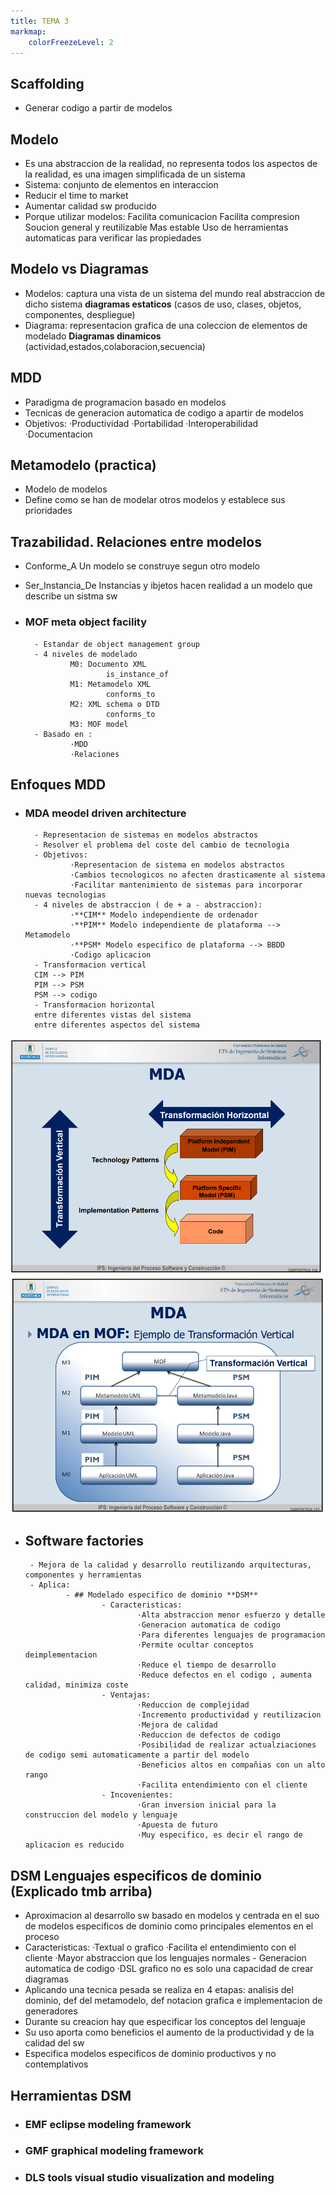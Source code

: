 ```yaml
---
title: TEMA 3
markmap: 
    colorFreezeLevel: 2
---
```


## Scaffolding
- Generar codigo a partir de modelos

## Modelo
- Es una abstraccion de la realidad, no representa todos los aspectos de la realidad, es una imagen simplificada de un sistema
- Sistema: conjunto de elementos en interaccion
- Reducir el time to market
- Aumentar calidad sw producido
- Porque utilizar modelos:
        Facilita comunicacion
        Facilita compresion
        Soucion general y reutilizable
        Mas estable
        Uso de herramientas automaticas para verificar las propiedades

## Modelo vs Diagramas
- Modelos: captura una vista de un sistema del mundo real
           abstraccion de dicho sistema
           **diagramas estaticos** (casos de uso, clases, objetos, componentes, despliegue)
- Diagrama: representacion grafica de una coleccion de   elementos de modelado
            **Diagramas dinamicos** (actividad,estados,colaboracion,secuencia)  

## MDD
- Paradigma de programacion basado en modelos
- Tecnicas de generacion automatica de codigo a apartir de modelos
- Objetivos:
        ·Productividad
        ·Portabilidad
        ·Interoperabilidad
        ·Documentacion
 

## Metamodelo (practica)
- Modelo de modelos
- Define como se han de modelar otros modelos y establece sus prioridades
## Trazabilidad. Relaciones entre modelos
- Conforme_A
        Un modelo se construye segun otro modelo
- Ser_Instancia_De
        Instancias y ibjetos hacen realidad a un modelo que describe un sistma sw

- ### MOF meta object facility
        - Estandar de object management group
        - 4 niveles de modelado
                M0: Documento XML 
                        is_instance_of
                M1: Metamodelo XML
                        conforms_to
                M2: XML schema o DTD
                        conforms_to
                M3: MOF model
        - Basado en :
                ·MDD
                ·Relaciones


## **Enfoques MDD**
- ### MDA meodel driven architecture
        - Representacion de sistemas en modelos abstractos
        - Resolver el problema del coste del cambio de tecnologia
        - Objetivos:
                ·Representacion de sistema en modelos abstractos
                ·Cambios tecnologicos no afecten drasticamente al sistema
                ·Facilitar mantenimiento de sistemas para incorporar nuevas tecnologias
        - 4 niveles de abstraccion ( de + a - abstraccion):
                ·**CIM** Modelo independiente de ordenador
                ·**PIM** Modelo independiente de plataforma --> Metamodelo
                ·**PSM* Modelo especifico de plataforma --> BBDD
                ·Codigo aplicacion
        - Transformacion vertical
        CIM --> PIM
        PIM --> PSM
        PSM --> codigo
        - Transformacion horizontal     
        entre diferentes vistas del sistema
        entre diferentes aspectos del sistema
![](Fotos/MDA.PNG)
![](Fotos/MDA1.PNG)

-  ## Software factories
        - Mejora de la calidad y desarrollo reutilizando arquitecturas, componentes y herramientas 
        - Aplica: 
                - ## Modelado especifico de dominio **DSM**
                        - Caracteristicas:
                                ·Alta abstraccion menor esfuerzo y detalle
                                ·Generacion automatica de codigo
                                ·Para diferentes lenguajes de programacion
                                ·Permite ocultar conceptos deimplementacion
                                ·Reduce el tiempo de desarrollo
                                ·Reduce defectos en el codigo , aumenta calidad, minimiza coste
                        - Ventajas:
                                ·Reduccion de complejidad
                                ·Incremento productividad y reutilizacion
                                ·Mejora de calidad
                                ·Reduccion de defectos de codigo
                                ·Posibilidad de realizar actualziaciones de codigo semi automaticamente a partir del modelo
                                ·Beneficios altos en compañias con un alto rango
                                ·Facilita entendimiento con el cliente
                        - Incovenientes:
                                ·Gran inversion inicial para la construccion del modelo y lenguaje 
                                ·Apuesta de futuro
                                ·Muy especifico, es decir el rango de aplicacion es reducido

## DSM Lenguajes especificos de dominio **(Explicado tmb arriba)**
- Aproximacion al desarrollo sw basado en modelos y centrada en el suo de modelos especificos de dominio como principales elementos en el proceso
- Caracteristicas:
        ·Textual o grafico
        ·Facilita el entendimiento con el cliente
        ·Mayor abstraccion que los lenguajes normales
        - Generacion automatica de codigo
        ·DSL grafico no es solo una capacidad de crear diagramas
- Aplicando una tecnica pesada se realiza en 4 etapas: analisis del dominio, def del metamodelo, def notacion grafica e implementacion de generadores
- Durante su creacion hay que especificar los conceptos del lenguaje
- Su uso aporta como beneficios el aumento de la productividad y de la calidad del sw
- Especifica modelos especificos de dominio productivos y no contemplativos

## Herramientas DSM
- ### EMF eclipse modeling framework
- ### GMF graphical modeling framework
- ### DLS tools visual studio visualization and modeling

